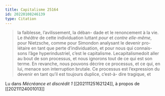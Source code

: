 ```yaml
---
title: Capitalisme 25164
id: 20220108246139
type: Citation
---
```


> la faiblesse, l’avilissement, la déban- dade et le renoncement à la vie. Le *théâtre* de cette individuation luttant *pour* et *contre elle-même*, pour Nietzsche, comme pour Simondon analysant le devenir pro- létaire en tant que perte d’individuation, et pour nous qui connais- sons l’âge hyperindustriel, c’est le capitalisme. Lecapitalismedoit aller au bout de son processus, et nous ignorons tout de ce qui est son terme. En revanche, nous pouvons décrire ce processus, et ce qui, en lui, menace son interruption brutale. Ce processus est l’expression du devenir en tant qu’il est toujours duplice, c’est-à- dire tragique, et

Lu dans *Mécréance et discrédit 1* [[20211125162124]], à propos de [[20211124001013]]